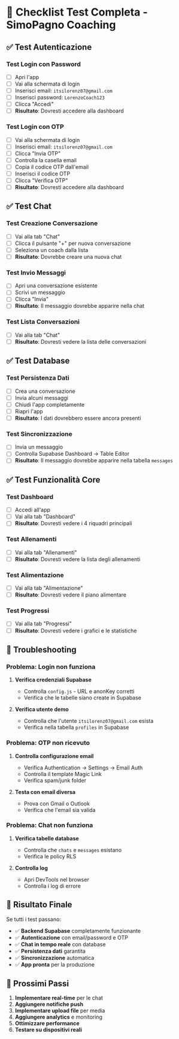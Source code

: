 # 🧪 Checklist Test Completa - SimoPagno Coaching

## ✅ Test Autenticazione

### Test Login con Password
- [ ] Apri l'app
- [ ] Vai alla schermata di login
- [ ] Inserisci email: `itsilorenz07@gmail.com`
- [ ] Inserisci password: `LorenzoCoach123`
- [ ] Clicca "Accedi"
- [ ] **Risultato**: Dovresti accedere alla dashboard

### Test Login con OTP
- [ ] Vai alla schermata di login
- [ ] Inserisci email: `itsilorenz07@gmail.com`
- [ ] Clicca "Invia OTP"
- [ ] Controlla la casella email
- [ ] Copia il codice OTP dall'email
- [ ] Inserisci il codice OTP
- [ ] Clicca "Verifica OTP"
- [ ] **Risultato**: Dovresti accedere alla dashboard

## ✅ Test Chat

### Test Creazione Conversazione
- [ ] Vai alla tab "Chat"
- [ ] Clicca il pulsante "+" per nuova conversazione
- [ ] Seleziona un coach dalla lista
- [ ] **Risultato**: Dovrebbe creare una nuova chat

### Test Invio Messaggi
- [ ] Apri una conversazione esistente
- [ ] Scrivi un messaggio
- [ ] Clicca "Invia"
- [ ] **Risultato**: Il messaggio dovrebbe apparire nella chat

### Test Lista Conversazioni
- [ ] Vai alla tab "Chat"
- [ ] **Risultato**: Dovresti vedere la lista delle conversazioni

## ✅ Test Database

### Test Persistenza Dati
- [ ] Crea una conversazione
- [ ] Invia alcuni messaggi
- [ ] Chiudi l'app completamente
- [ ] Riapri l'app
- [ ] **Risultato**: I dati dovrebbero essere ancora presenti

### Test Sincronizzazione
- [ ] Invia un messaggio
- [ ] Controlla Supabase Dashboard → Table Editor
- [ ] **Risultato**: Il messaggio dovrebbe apparire nella tabella `messages`

## ✅ Test Funzionalità Core

### Test Dashboard
- [ ] Accedi all'app
- [ ] Vai alla tab "Dashboard"
- [ ] **Risultato**: Dovresti vedere i 4 riquadri principali

### Test Allenamenti
- [ ] Vai alla tab "Allenamenti"
- [ ] **Risultato**: Dovresti vedere la lista degli allenamenti

### Test Alimentazione
- [ ] Vai alla tab "Alimentazione"
- [ ] **Risultato**: Dovresti vedere il piano alimentare

### Test Progressi
- [ ] Vai alla tab "Progressi"
- [ ] **Risultato**: Dovresti vedere i grafici e le statistiche

## 🔧 Troubleshooting

### Problema: Login non funziona
1. **Verifica credenziali Supabase**
   - Controlla `config.js` - URL e anonKey corretti
   - Verifica che le tabelle siano create in Supabase

2. **Verifica utente demo**
   - Controlla che l'utente `itsilorenz07@gmail.com` esista
   - Verifica nella tabella `profiles` in Supabase

### Problema: OTP non ricevuto
1. **Controlla configurazione email**
   - Verifica Authentication → Settings → Email Auth
   - Controlla il template Magic Link
   - Verifica spam/junk folder

2. **Testa con email diversa**
   - Prova con Gmail o Outlook
   - Verifica che l'email sia valida

### Problema: Chat non funziona
1. **Verifica tabelle database**
   - Controlla che `chats` e `messages` esistano
   - Verifica le policy RLS

2. **Controlla log**
   - Apri DevTools nel browser
   - Controlla i log di errore

## 🎯 Risultato Finale

Se tutti i test passano:
- ✅ **Backend Supabase** completamente funzionante
- ✅ **Autenticazione** con email/password e OTP
- ✅ **Chat in tempo reale** con database
- ✅ **Persistenza dati** garantita
- ✅ **Sincronizzazione** automatica
- ✅ **App pronta** per la produzione

## 🚀 Prossimi Passi

1. **Implementare real-time** per le chat
2. **Aggiungere notifiche push**
3. **Implementare upload file** per media
4. **Aggiungere analytics** e monitoring
5. **Ottimizzare performance**
6. **Testare su dispositivi reali**
